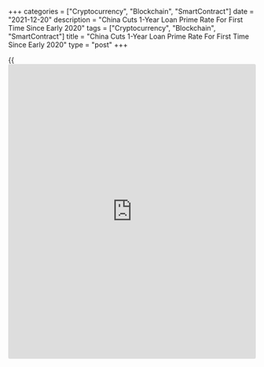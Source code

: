 +++
categories = ["Cryptocurrency", "Blockchain", "SmartContract"]
date = "2021-12-20"
description = "China Cuts 1-Year Loan Prime Rate For First Time Since Early 2020"
tags = ["Cryptocurrency", "Blockchain", "SmartContract"]
title = "China Cuts 1-Year Loan Prime Rate For First Time Since Early 2020"
type = "post"
+++

{{<iframe id="large-banner" src="https://www.bounty.group/#slide=24.0" width="100%" height="600" scrolling="no" style="border: 0px solid rgb(216, 221, 230); border-radius: 3px;">}}

China cut its benchmark loan prime rate for the first time in 20 months.

The one-year loan prime rate was lowered to 3.80 percent from 3.85
percent. At the same time, the five-year LPR was maintained at 4.65
percent.

The one-year and five-year loan prime rates were last reduced in April
2020. The one-year loan prime rate was cut by 20 basis points and five-
year rate by 10 basis points in April 2020.

The loan prime rate is fixed monthly based on the submission of 18
banks, though Beijing has influence over the rate-setting. This lending
rate replaced the central bank's traditional benchmark lending rate in
August 2019.

Mark Williams, an economist at Capital Economics, said a further 45
basis point of cuts to the one-year LPR during 2022 is expected.

The economist forecasts a cut to the five-year LPR before long which
will make mortgages slightly cheaper and help official efforts support
housing demand.

The overall impression, including from today's announcement, is that
[policy](https://www.fintechee.com/policy/) is being eased but not dramatically, said Williams.

The marginal reduction in loan prime rate came after the People's Bank
of China last week lowered its reserve requirement ratio for major
commercial banks by 50 basis points.

For comments and feedback [contact](https://www.playgroundfx.com/contact/): editorial@rtt[news](https://www.letsplayfx.com/blog/forex-news-website/).com

[Economic News][1]

 **What parts of the world are seeing the best (and worst) economic
performances lately? Click[here][2] to check out our [Econ Scorecard][2]
and find out! See up-to-the-moment [ranking](https://www.playgroundfx.com/blog/crypto-exchange-ranking/)s for the best and worst
performers in [GDP][2], [unemployment rate][3], [inflation][4] and much
more.**

   1. www.rtt[news](https://www.letsplayfx.com/blog/forex-news-website/).com/Content/EconomicNews.aspx
   2. www.rtt[news](https://www.letsplayfx.com/blog/forex-news-website/).com/economic-scorecard/world-rank/GDP/highest-performance.aspx
   3. www.rtt[news](https://www.letsplayfx.com/blog/forex-news-website/).com/economic-scorecard/world-rank/unemployment-rate/lowest-performance.aspx
   4. www.rtt[news](https://www.letsplayfx.com/blog/forex-news-website/).com/economic-scorecard/world-rank/CPI/highest-performance.aspx